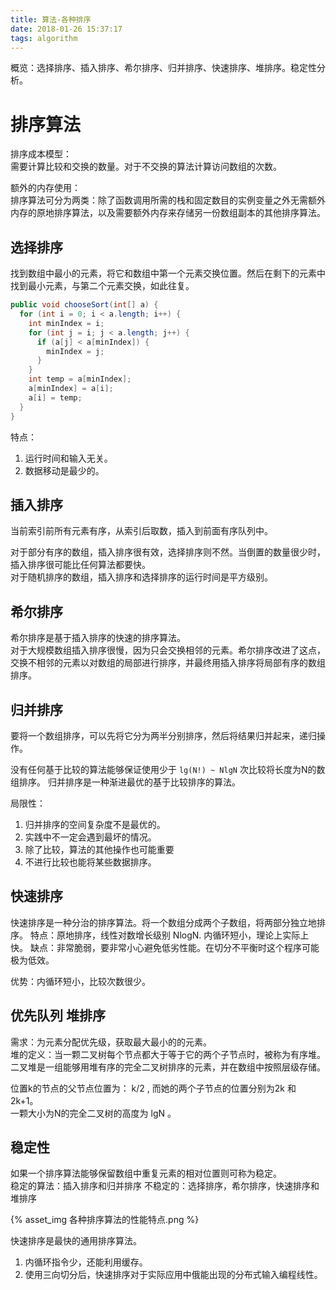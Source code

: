```yaml
---
title: 算法-各种排序
date: 2018-01-26 15:37:17
tags: algorithm
---
```

概览：选择排序、插入排序、希尔排序、归并排序、快速排序、堆排序。稳定性分析。  

# 排序算法

排序成本模型：  
需要计算比较和交换的数量。对于不交换的算法计算访问数组的次数。

额外的内存使用：  
排序算法可分为两类：除了函数调用所需的栈和固定数目的实例变量之外无需额外内存的原地排序算法，以及需要额外内存来存储另一份数组副本的其他排序算法。

## 选择排序

找到数组中最小的元素，将它和数组中第一个元素交换位置。然后在剩下的元素中找到最小元素，与第二个元素交换，如此往复。

```java
public void chooseSort(int[] a) {
  for (int i = 0; i < a.length; i++) {
    int minIndex = i;
    for (int j = i; j < a.length; j++) {
      if (a[j] < a[minIndex]) {
        minIndex = j;
      }
    }
    int temp = a[minIndex];
    a[minIndex] = a[i];
    a[i] = temp;
  }
}
```

特点：  
1. 运行时间和输入无关。
1. 数据移动是最少的。

## 插入排序

当前索引前所有元素有序，从索引后取数，插入到前面有序队列中。

对于部分有序的数组，插入排序很有效，选择排序则不然。当倒置的数量很少时，插入排序很可能比任何算法都要快。  
对于随机排序的数组，插入排序和选择排序的运行时间是平方级别。

## 希尔排序

希尔排序是基于插入排序的快速的排序算法。  
对于大规模数组插入排序很慢，因为只会交换相邻的元素。希尔排序改进了这点，交换不相邻的元素以对数组的局部进行排序，并最终用插入排序将局部有序的数组排序。  

## 归并排序

要将一个数组排序，可以先将它分为两半分别排序，然后将结果归并起来，递归操作。

没有任何基于比较的算法能够保证使用少于 `lg(N!) ~ NlgN` 次比较将长度为N的数组排序。
归并排序是一种渐进最优的基于比较排序的算法。

局限性：  
1. 归并排序的空间复杂度不是最优的。
1. 实践中不一定会遇到最坏的情况。
1. 除了比较，算法的其他操作也可能重要
1. 不进行比较也能将某些数据排序。

## 快速排序

快速排序是一种分治的排序算法。将一个数组分成两个子数组，将两部分独立地排序。
特点：原地排序，线性对数增长级别 NlogN. 内循环短小，理论上实际上快。
缺点：非常脆弱，要非常小心避免低劣性能。在切分不平衡时这个程序可能极为低效。

优势：内循环短小，比较次数很少。

## 优先队列 堆排序

需求：为元素分配优先级，获取最大最小的的元素。  
堆的定义：当一颗二叉树每个节点都大于等于它的两个子节点时，被称为有序堆。二叉堆是一组能够用堆有序的完全二叉树排序的元素，并在数组中按照层级存储。  

位置k的节点的父节点位置为： k/2 , 而她的两个子节点的位置分别为2k 和 2k+1。  
一颗大小为N的完全二叉树的高度为 lgN 。  

## 稳定性

如果一个排序算法能够保留数组中重复元素的相对位置则可称为稳定。  
稳定的算法：插入排序和归并排序
不稳定的：选择排序，希尔排序，快速排序和堆排序

{% asset_img 各种排序算法的性能特点.png %}

快速排序是最快的通用排序算法。  
1. 内循环指令少，还能利用缓存。
1. 使用三向切分后，快速排序对于实际应用中俄能出现的分布式输入编程线性。
